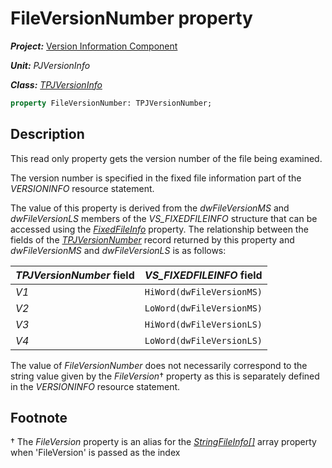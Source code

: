 # FileVersionNumber property

***Project:*** [Version Information Component](../API.md)

***Unit:*** _PJVersionInfo_

***Class:*** [_TPJVersionInfo_](./TPJVersionInfo.md)

```pascal
property FileVersionNumber: TPJVersionNumber;
```

## Description

This read only property gets the version number of the file being examined.

The version number is specified in the fixed file information part of the _VERSIONINFO_ resource statement.

The value of this property is derived from the _dwFileVersionMS_ and _dwFileVersionLS_ members of the *VS_FIXEDFILEINFO* structure that can be accessed using the [_FixedFileInfo_](./TPJVersionInfo-FixedFileInfo.md) property. The relationship between the fields of the [_TPJVersionNumber_](./TPJVersionNumber.md) record returned by this property and _dwFileVersionMS_ and _dwFileVersionLS_ is as follows:

| _TPJVersionNumber_ field | _VS_FIXEDFILEINFO_ field  |
|:-------------------------|:--------------------------|
| _V1_                     | `HiWord(dwFileVersionMS)` |
| _V2_                     | `LoWord(dwFileVersionMS)` |
| _V3_                     | `HiWord(dwFileVersionLS)` |
| _V4_                     | `LoWord(dwFileVersionLS)` |

The value of _FileVersionNumber_ does not necessarily correspond to the string value given by the _FileVersion_† property as this is separately defined in the _VERSIONINFO_ resource statement.

## Footnote

† The _FileVersion_ property is an alias for the [_StringFileInfo[]_](./TPJVersionInfo-StringFileInfo.md) array property when 'FileVersion' is passed as the index
